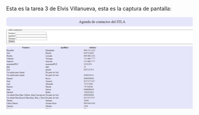 Esta es la tarea 3 de Elvis Villanueva, esta es la captura de pantalla:

![Mi captura de pantalla](img/agenda.png)

